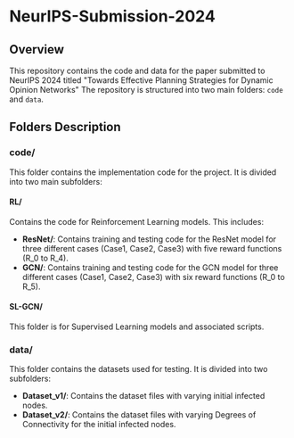 # NeurIPS-Submission-2024
## Overview

This repository contains the code and data for the paper submitted to NeurIPS 2024 titled "Towards Effective Planning Strategies for Dynamic Opinion Networks" The repository is structured into two main folders: `code` and `data`.


## Folders Description

### code/

This folder contains the implementation code for the project. It is divided into two main subfolders:

#### RL/
Contains the code for Reinforcement Learning models. This includes:

- **ResNet/**: Contains training and testing code for the ResNet model for three different cases (Case1, Case2, Case3) with five reward functions (R_0 to R_4).
- **GCN/**: Contains training and testing code for the GCN model for three different cases (Case1, Case2, Case3) with six reward functions (R_0 to R_5).

#### SL-GCN/
This folder is for Supervised Learning models and associated scripts.

### data/

This folder contains the datasets used for testing. It is divided into two subfolders:

- **Dataset_v1/**: Contains the dataset files with varying initial infected nodes.
- **Dataset_v2/**: Contains the dataset files with varying Degrees of Connectivity for the initial infected nodes.

